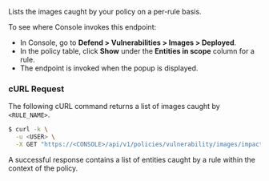 Lists the images caught by your policy on a per-rule basis.

To see where Console invokes this endpoint:

* In Console, go to **Defend > Vulnerabilities > Images > Deployed**.
* In the policy table, click **Show** under the **Entities in scope** column for a rule.
* The endpoint is invoked when the popup is displayed.

### cURL Request

The following cURL command returns a list of images caught by `<RULE_NAME>`.

```bash
$ curl -k \
  -u <USER> \
  -X GET "https://<CONSOLE>/api/v1/policies/vulnerability/images/impacted?project=<PROJECT_NAME>&ruleName=<RULE_NAME>"
```

A successful response contains a list of entities caught by a rule within the context of the policy.
